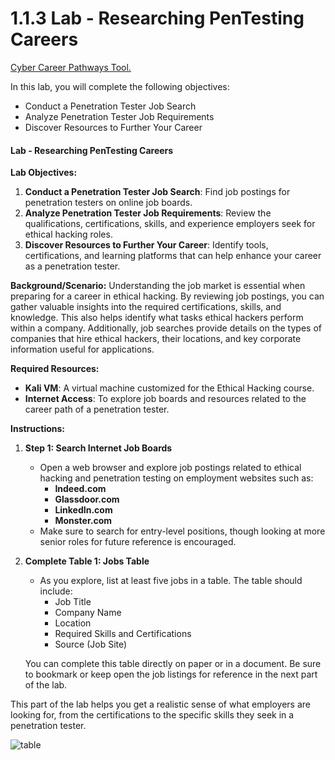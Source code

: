 # 1.1.3 Lab - Researching PenTesting Careers


[Cyber Career Pathways Tool.](https://niccs.cisa.gov/workforce-development/cyber-career-pathways-tool)

In this lab, you will complete the following objectives:

- Conduct a Penetration Tester Job Search
- Analyze Penetration Tester Job Requirements
- Discover Resources to Further Your Career

#### Lab - Researching PenTesting Careers

**Lab Objectives:**
1. **Conduct a Penetration Tester Job Search**: Find job postings for penetration testers on online job boards.
2. **Analyze Penetration Tester Job Requirements**: Review the qualifications, certifications, skills, and experience employers seek for ethical hacking roles.
3. **Discover Resources to Further Your Career**: Identify tools, certifications, and learning platforms that can help enhance your career as a penetration tester.

**Background/Scenario:**
Understanding the job market is essential when preparing for a career in ethical hacking. By reviewing job postings, you can gather valuable insights into the required certifications, skills, and knowledge. This also helps identify what tasks ethical hackers perform within a company. Additionally, job searches provide details on the types of companies that hire ethical hackers, their locations, and key corporate information useful for applications.

**Required Resources:**
- **Kali VM**: A virtual machine customized for the Ethical Hacking course.
- **Internet Access**: To explore job boards and resources related to the career path of a penetration tester.

**Instructions:**

1. **Step 1: Search Internet Job Boards**
    
    - Open a web browser and explore job postings related to ethical hacking and penetration testing on employment websites such as:
        - **Indeed.com**
        - **Glassdoor.com**
        - **LinkedIn.com**
        - **Monster.com**
    - Make sure to search for entry-level positions, though looking at more senior roles for future reference is encouraged.
2. **Complete Table 1: Jobs Table**
    
    - As you explore, list at least five jobs in a table. The table should include:
        - Job Title
        - Company Name
        - Location
        - Required Skills and Certifications
        - Source (Job Site)
    
    You can complete this table directly on paper or in a document. Be sure to bookmark or keep open the job listings for reference in the next part of the lab.
    

This part of the lab helps you get a realistic sense of what employers are looking for, from the certifications to the specific skills they seek in a penetration tester.

![table](https://github.com/user-attachments/assets/845fa4bf-9bf9-4b49-aae4-7f82199166e0)

